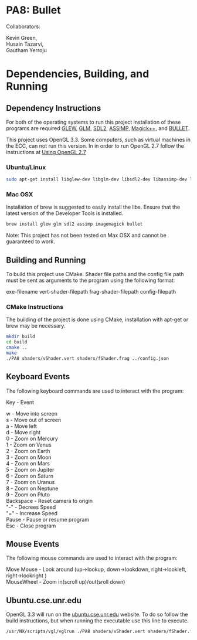 # PA8: Bullet
Collaborators:

Kevin Green,  
Husain Tazarvi,  
Gautham Yerroju  

# Dependencies, Building, and Running

## Dependency Instructions
For both of the operating systems to run this project installation of these programs are required [GLEW](http://glew.sourceforge.net/), [GLM](http://glm.g-truc.net/0.9.7/index.html), [SDL2](https://wiki.libsdl.org/Tutorials), [ASSIMP](http://www.assimp.org/lib_html/index.html), [Magick++](http://www.imagemagick.org/Magick++/), and [BULLET](http://bulletphysics.org/wordpress/).

This project uses OpenGL 3.3. Some computers, such as virtual machines in the ECC, can not run this version. In in order to run OpenGL 2.7 follow the instructions at [Using OpenGL 2.7](https://github.com/HPC-Vis/computer-graphics/wiki/Using-OpenGL-2.7)

### Ubuntu/Linux
```bash
sudo apt-get install libglew-dev libglm-dev libsdl2-dev libassimp-dev libmagick++-dev libbullet-dev
```

### Mac OSX
Installation of brew is suggested to easily install the libs. Ensure that the latest version of the Developer Tools is installed.
```bash
brew install glew glm sdl2 assimp imagemagick bullet
```
Note: This project has not been tested on Max OSX and cannot be guaranteed to work.

## Building and Running
To build this project use CMake. Shader file paths and the config file path must be sent as arguments to the program using the following format:  

exe-filename vert-shader-filepath frag-shader-filepath config-filepath  

### CMake Instructions
The building of the project is done using CMake, installation with apt-get or brew may be necessary.

```bash
mkdir build
cd build
cmake ..
make
./PA8 shaders/vShader.vert shaders/fShader.frag ../config.json
```

## Keyboard Events
The following keyboard commands are used to interact with the program:

Key          - Event  

w            - Move into screen  
s            - Move out of screen  
a            - Move left  
d            - Move right  
0            - Zoom on Mercury  
1            - Zoom on Venus  
2            - Zoom on Earth  
3            - Zoom on Moon  
4            - Zoom on Mars  
5            - Zoom on Jupiter  
6            - Zoom on Saturn  
7            - Zoom on Uranus  
8            - Zoom on Neptune  
9            - Zoom on Pluto  
Backspace    - Reset camera to origin  
"-"          - Decrees Speed  
"="          - Increase Speed  
Pause        - Pause or resume program  
Esc          - Close program  

## Mouse Events
The following mouse commands are used to interact with the program:  

Move Mouse    - Look around (up->lookup, down->lookdown, right->lookleft, right->lookright )  
MouseWheel    - Zoom in(scroll up)/out(sroll down)  


## Ubuntu.cse.unr.edu
OpenGL 3.3 will run on the [ubuntu.cse.unr.edu](https://ubuntu.cse.unr.edu/) website. To do so follow the build instructions, but when running the executable use this line to execute.
```bash
/usr/NX/scripts/vgl/vglrun ./PA8 shaders/vShader.vert shaders/fShader.frag config-filepath
```
